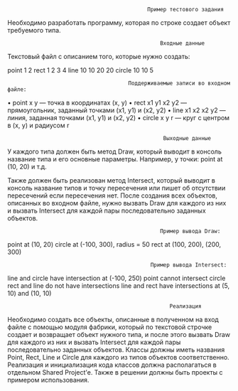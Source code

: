                                                 Пример тестового задания
Необходимо разработать программу, которая по строке создает объект требуемого типа.

                                                    Входные данные

  Текстовый файл с описанием того, которые нужно создать:
                                                
point 1 2
rect 1 2 3 4
line 10 10 20 20
circle 10 10 5

                                          Поддерживаемые записи во входном файле:
                                                        
•	point x y — точка в координатах (x, y)
•	rect x1 y1 x2 y2 — прямоугольник, заданный точками (x1, y1) и (x2, y2)
•	line x1 x2 x2 y2 — линия, заданная точками (x1, y1) и (x2, y2)
•	circle x y r — круг с центром в (x, y) и радиусом r

                                                     Выходные данные
                                                                    
У каждого типа должен быть метод Draw, который выводит в консоль название типа и его основные параметры. Например, у точки: point at (10, 20) и т.д. 

Также должен быть реализован метод Intersect, который выводит в консоль название типов и точку пересечения или пишет об отсутствии пересечений если пересечения нет. 
После создания всех объектов, описанных во входном файле, нужно вызвать Draw для каждого из них и вызвать Intersect для каждой пары последовательно заданных объектов.

                                                    Пример вывода Draw:
point at (10, 20)
circle at (-100, 300), radius = 50
rect at (100, 200), (200, 300)

                                                 Пример вывода Intersect:
                  
line and circle have intersection at (-100, 250)
point cannot intersect circle
rect and line do not have intersections
line and rect have intersections at (5, 10) and (10, 10)

                                                       Реализация
                        
Необходимо создать все объекты, описанные в полученном на вход файле с помощью модуля фабрики, 
который по текстовой строчке создает и возвращает объект нужного типа, и после этого вызвать Draw 
для каждого из них и вызвать Intersect для каждой пары последовательно заданных объектов. 
  Классы должны иметь названия Point, Rect, Line и Circle для каждого из типов объектов соответственно. 
  Реализация и инициализация кода классов должна располагаться в отдельном Shared Project’е. 
  Также в решении должны быть проекты с примером использования.
